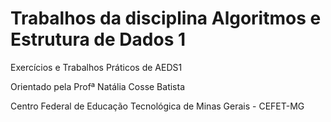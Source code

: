 # Trabalhos da disciplina Algoritmos e Estrutura de Dados 1
Exercícios e Trabalhos Práticos de AEDS1

Orientado pela Profª Natália Cosse Batista

Centro Federal de Educação Tecnológica de Minas Gerais - CEFET-MG
